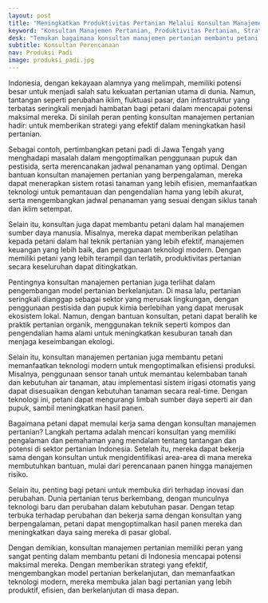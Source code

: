 ```yaml
---
layout: post
title: "Meningkatkan Produktivitas Pertanian Melalui Konsultan Manajemen: Strategi Efektif untuk Peningkatan Hasil"
keyword: "Konsultan Manajemen Pertanian, Produktivitas Pertanian, Strategi Pertanian, Konsultasi Pertanian, Model Pertanian Modern, Peningkatan Hasil Pertanian, Efisiensi Pertanian, Pertanian Berkelanjutan, Indonesia"
desk: "Temukan bagaimana konsultan manajemen pertanian membantu petani di Indonesia meningkatkan produktivitas, efisiensi, dan keberlanjutan dengan strategi yang efektif."
subtitle: Konsultan Perencanaan
nav: Produksi Padi
image: produksi_padi.jpg
---
```


Indonesia, dengan kekayaan alamnya yang melimpah, memiliki potensi besar untuk menjadi salah satu kekuatan pertanian utama di dunia. Namun, tantangan seperti perubahan iklim, fluktuasi pasar, dan infrastruktur yang terbatas seringkali menjadi hambatan bagi petani dalam mencapai potensi maksimal mereka. Di sinilah peran penting konsultan manajemen pertanian hadir: untuk memberikan strategi yang efektif dalam meningkatkan hasil pertanian.

Sebagai contoh, pertimbangkan petani padi di Jawa Tengah yang menghadapi masalah dalam mengoptimalkan penggunaan pupuk dan pestisida, serta merencanakan jadwal penanaman yang optimal. Dengan bantuan konsultan manajemen pertanian yang berpengalaman, mereka dapat menerapkan sistem rotasi tanaman yang lebih efisien, memanfaatkan teknologi untuk pemantauan dan pengendalian hama yang lebih akurat, serta mengembangkan jadwal penanaman yang sesuai dengan siklus tanah dan iklim setempat.

Selain itu, konsultan juga dapat membantu petani dalam hal manajemen sumber daya manusia. Misalnya, mereka dapat memberikan pelatihan kepada petani dalam hal teknik pertanian yang lebih efektif, manajemen keuangan yang lebih baik, dan penggunaan teknologi modern. Dengan memiliki petani yang lebih terampil dan terlatih, produktivitas pertanian secara keseluruhan dapat ditingkatkan.

Pentingnya konsultan manajemen pertanian juga terlihat dalam pengembangan model pertanian berkelanjutan. Di masa lalu, pertanian seringkali dianggap sebagai sektor yang merusak lingkungan, dengan penggunaan pestisida dan pupuk kimia berlebihan yang dapat merusak ekosistem lokal. Namun, dengan bantuan konsultan, petani dapat beralih ke praktik pertanian organik, menggunakan teknik seperti kompos dan pengendalian hama alami untuk meningkatkan kesuburan tanah dan menjaga keseimbangan ekologi.

Selain itu, konsultan manajemen pertanian juga membantu petani memanfaatkan teknologi modern untuk mengoptimalkan efisiensi produksi. Misalnya, penggunaan sensor tanah untuk memantau kelembaban tanah dan kebutuhan air tanaman, atau implementasi sistem irigasi otomatis yang dapat disesuaikan dengan kebutuhan tanaman secara real-time. Dengan teknologi ini, petani dapat mengurangi limbah sumber daya seperti air dan pupuk, sambil meningkatkan hasil panen.

Bagaimana petani dapat memulai kerja sama dengan konsultan manajemen pertanian? Langkah pertama adalah mencari konsultan yang memiliki pengalaman dan pemahaman yang mendalam tentang tantangan dan potensi di sektor pertanian Indonesia. Setelah itu, mereka dapat bekerja sama dengan konsultan untuk mengidentifikasi area-area di mana mereka membutuhkan bantuan, mulai dari perencanaan panen hingga manajemen risiko.

Selain itu, penting bagi petani untuk membuka diri terhadap inovasi dan perubahan. Dunia pertanian terus berkembang, dengan munculnya teknologi baru dan perubahan dalam kebutuhan pasar. Dengan tetap terbuka terhadap perubahan dan bekerja sama dengan konsultan yang berpengalaman, petani dapat mengoptimalkan hasil panen mereka dan meningkatkan daya saing mereka di pasar global.

Dengan demikian, konsultan manajemen pertanian memiliki peran yang sangat penting dalam membantu petani di Indonesia mencapai potensi maksimal mereka. Dengan memberikan strategi yang efektif, mengembangkan model pertanian berkelanjutan, dan memanfaatkan teknologi modern, mereka membuka jalan bagi pertanian yang lebih produktif, efisien, dan berkelanjutan di masa depan.